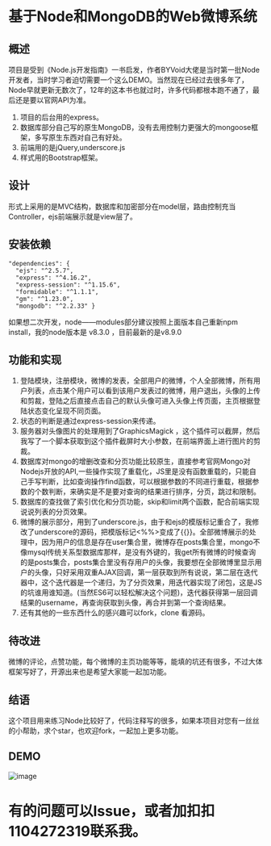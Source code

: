# 基于Node和MongoDB的Web微博系统

## 概述
 项目是受到《Node.js开发指南》一书启发，作者BYVoid大佬是当时第一批Node开发者，当时学习者迫切需要一个这么DEMO。当然现在已经过去很多年了，Node早就更新无数次了，12年的这本书也就过时，许多代码都根本跑不通了，最后还是要以官网API为准。
 1. 项目的后台用的express。
 2. 数据库部分自己写的原生MongoDB，没有去用控制力更强大的mongoose框架，多写原生东西对自己有好处。
 3. 前端用的是jQuery,underscore.js
 4. 样式用的Bootstrap框架。
 
## 设计
 形式上采用的是MVC结构，数据库和加密部分在model层，路由控制充当Controller，ejs前端展示就是view层了。
 
## 安装依赖
    "dependencies": {
      "ejs": "^2.5.7",
      "express": "^4.16.2",
      "express-session": "^1.15.6",
      "formidable": "^1.1.1",
      "gm": "^1.23.0",
      "mongodb": "^2.2.33" }
    
如果想二次开发，node——modules部分建议按照上面版本自己重新npm install，我的node版本是 v8.3.0 ，目前最新的是v8.9.0

## 功能和实现
 1. 登陆模块，注册模块，微博的发表，全部用户的微博，个人全部微博，所有用户列表，点击某个用户可以看到该用户发表过的微博，用户退出，头像的上传和剪裁，登陆之后直接点击自己的默认头像可进入头像上传页面，主页根据登陆状态变化呈现不同页面。
 2. 状态的判断是通过express-session来传递。
 3. 服务器对头像图片的处理用到了GraphicsMagick ，这个插件可以截屏，然后我写了一个脚本获取到这个插件截屏时大小参数，在前端界面上进行图片的剪裁。
 4. 数据库对mongo的增删改查和分页功能比较原生，直接参考官网Mongo对Nodejs开放的API,一些操作实现了重载化，JS里是没有函数重载的，只能自己手写判断，比如查询操作find函数，可以根据参数的不同进行重载，根据参数的个数判断，来确实是不是要对查询的结果进行排序，分页，跳过和限制。
 5. 数据库的查找做了索引优化和分页功能，skip和limit两个函数，配合前端实现说说列表的分页效果。
 6. 微博的展示部分，用到了underscore.js，由于和ejs的模版标记重合了，我修改了underscore的源码，把模版标记<%%>变成了{{}}。全部微博展示的处理中，因为用户的信息是存在user集合里，微博存在posts集合里，mongo不像mysql传统关系型数据库那样，是没有外键的，我get所有微博的时候查询的是posts集合，posts集合里没有存用户的头像，我要想在全部微博里显示用户的头像，只好采用双重AJAX回调，第一层获取到所有说说，第二层在迭代器中，这个迭代器是一个递归，为了分页效果，用迭代器实现了闭包，这是JS的坑谁用谁知道。(当然ES6可以轻松解决这个问题)，迭代器获得第一层回调结果的username，再查询获取到头像，再合并到第一个查询结果。
 7. 还有其他的一些东西什么的感兴趣可以fork，clone 看源码。

## 待改进
 微博的评论，点赞功能，每个微博的主页功能等等，能填的坑还有很多，不过大体框架写好了，开源出来也是希望大家能一起加功能。
 
## 结语
这个项目用来练习Node比较好了，代码注释写的很多，如果本项目对您有一丝丝的小帮助，求个star，也欢迎fork，一起加上更多功能。

## DEMO
![image](https://github.com/ZhangMingZhao1/Node-microblogging-system/blob/master/demo.jpg)


# 有的问题可以Issue，或者加扣扣1104272319联系我。

 
